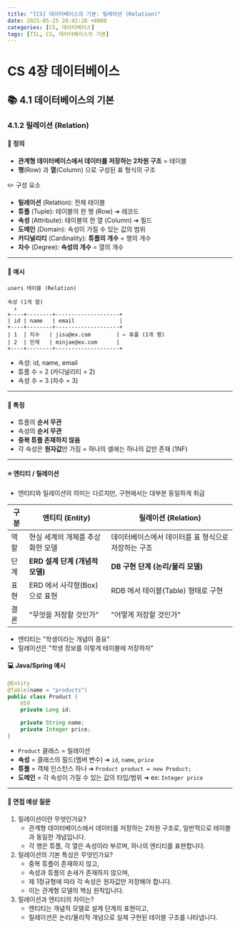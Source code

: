 ```yaml
---
title: "[CS] 데이터베이스의 기본: 릴레이션 (Relation)"
date: 2025-05-25 20:42:28 +0900
categories: [CS, 데이터베이스]
tags: [TIL, CS, 데이터베이스의 기본]
---
```

# CS 4장 데이터베이스
## 📚 4.1 데이터베이스의 기본

### 4.1.2 릴레이션 (Relation) 

#### 📘 정의
- **관계형 데이터베이스에서 데이터를 저장하는 2차원 구조** = 테이블
- **행**(Row) 과 **열**(Column) 으로 구성된 표 형식의 구조

✏️ 구성 요소
- **릴레이션** (Relation): 전체 테이블
- **튜플** (Tuple): 테이블의 한 행 (Row) ➔ 레코드
- **속성** (Attribute): 테이블의 한 열 (Column) ➔ 필드
- **도메인** (Domain): 속성이 가질 수 있는 값의 범위
- **카디널리티** (Cardinality): **튜플의 개수** = 행의 개수
- **차수** (Degree): **속성의 개수** = 열의 개수

---

#### 📌 예시 

```plaintext
users 테이블 (Relation)

속성 (1개 열)
  ↓ 
+----+--------+--------------------+
| id | name   | email              |
+----+--------+--------------------+
| 1  | 지수   | jisu@ex.com        | ← 튜플 (1개 행)
| 2  | 민재   | minjae@ex.com      |
+----+--------+--------------------+
```

- 속성: id, name, email
- 튜플 수 = 2 (카디널리티 = 2)
- 속성 수 = 3 (차수 = 3)

---

#### 🎯 특징
- 튜플의 **순서 무관**
- 속성의 **순서 무관**
- **중복 튜플 존재하지 않음**
- 각 속성은 **원자값**만 가짐 = 하나의 셀에는 하나의 값만 존재 (1NF)

---

#### ⭐️ 엔티티 / 릴레이션
- 엔티티와 릴레이션의 의미는 다르지만, 구현에서는 대부분 동일하게 취급

| 구분 | 엔티티 (Entity)          | 릴레이션 (Relation)             |
|----|-----------------------|-----------------------------|
| 역할 | 현실 세계의 개체를 추상화한 모델    | 데이터베이스에서 데이터를 표 형식으로 저장하는 구조 |
| 단계 | **ERD 설계 단계 (개념적 모델)**    | **DB 구현 단계 (논리/물리 모델)**         |
| 표현 | ERD 에서 사각형(Box) 으로 표현 | RDB 에서 테이블(Table) 형태로 구현    |
| 결론 | "무엇을 저장할 것인가"          | "어떻게 저장할 것인가"                |

- 엔티티는 "학생이라는 개념이 중요"
- 릴레이션은 "학생 정보를 이렇게 테이블에 저장하자"


#### 💻 Java/Spring 예시

```java
@Entity
@Table(name = "products")
public class Product {
    @Id
    private Long id;

    private String name;
    private Integer price;
}
```
- `Product` 클래스 = 릴레이션
- **속성** = 클래스의 필드(멤버 변수) ➔ `id`, `name`, `price`
- **튜플** = 객체 인스턴스 하나 ➔ `Product product = new Product;`
- **도메인** = 각 속성이 가질 수 있는 값의 타입/범위 ➔ ex: `Integer price`

---

#### 🎤 면접 예상 질문
1. 릴레이션이란 무엇인가요?
   - 관계형 데이터베이스에서 데이터를 저장하는 2차원 구조로, 일반적으로 테이블과 동일한 개념입니다.
   - 각 행은 튜플, 각 열은 속성이라 부르며, 하나의 엔티티를 표현합니다.
2. 릴레이션의 기본 특성은 무엇인가요?
   - 중복 튜플이 존재하지 않고,
   - 속성과 튜플의 손새가 존재하지 않으며,
   - 제 1정규형에 따라 각 속성은 원자값만 저장해야 합니다.
   - 이는 관계형 모델의 핵심 원칙입니다.
3. 릴레이션과 엔티티의 차이는?
   - 엔티티는 개념적 모델로 설계 단계의 표현이고,
   - 릴레이션은 논리/물리적 개념으로 실제 구현된 테이블 구조를 나타냅니다.
